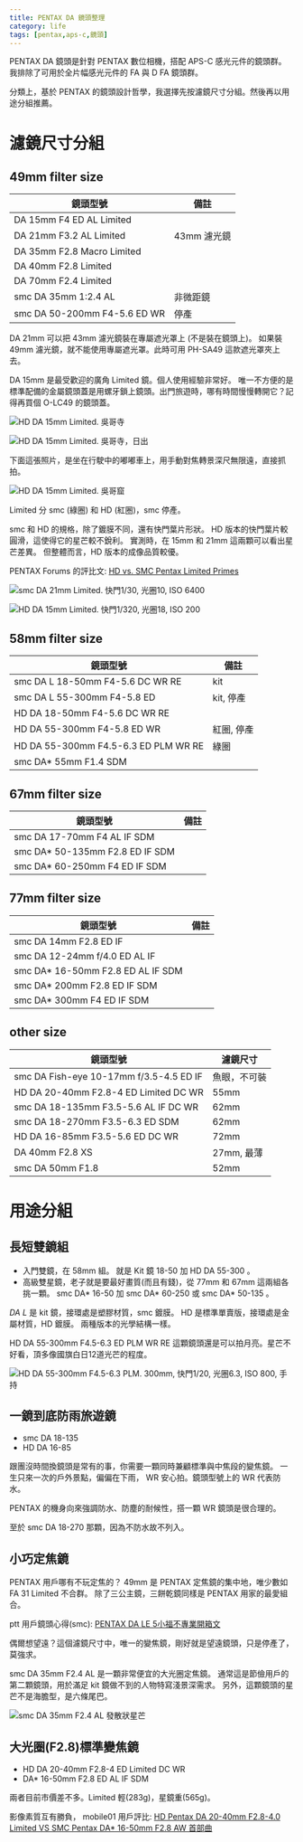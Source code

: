 ```yaml
---
title: PENTAX DA 鏡頭整理
category: life
tags: [pentax,aps-c,鏡頭]
---
```


PENTAX DA 鏡頭是針對 PENTAX 數位相機，搭配 APS-C 感光元件的鏡頭群。
我排除了可用於全片幅感光元件的 FA 與 D FA 鏡頭群。

分類上，基於 PENTAX 的鏡頭設計哲學，我選擇先按濾鏡尺寸分組。然後再以用途分組推薦。

<!--more-->
<style type="text/css">
.main th , 
.main td {
    padding: 0.3em 1em;
}

.main th {
    border-bottom: 2px solid darkcyan;
}

.main td {
    border-bottom: 1px solid darkcyan;
}

.main table {
    border-collapse: collapse;
}
</style>

濾鏡尺寸分組
============

49mm filter size
----------------

鏡頭型號                              | 備註
--------------------------------------|------------
DA 15mm F4 ED AL Limited              |
DA 21mm F3.2 AL Limited               | 43mm 濾光鏡
DA 35mm F2.8 Macro Limited            |
DA 40mm F2.8 Limited                  |
DA 70mm F2.4 Limited                  |
smc DA 35mm 1:2.4 AL                  | 非微距鏡
smc DA 50-200mm F4-5.6 ED WR          | 停產

DA 21mm 可以把 43mm 濾光鏡裝在專屬遮光罩上 (不是裝在鏡頭上)。
如果裝 49mm 濾光鏡，就不能使用專屬遮光罩。此時可用 PH-SA49 這款遮光罩夾上去。

DA 15mm 是最受歡迎的廣角 Limited 鏡。個人使用經驗非常好。
唯一不方便的是標準配備的金屬鏡頭蓋是用螺牙鎖上鏡頭。出門旅遊時，哪有時間慢慢轉開它？記得再買個 O-LC49 的鏡頭蓋。

![HD DA 15mm Limited. 吳哥寺](https://i.imgur.com/JCzRmsK.jpg)

![HD DA 15mm Limited. 吳哥寺，日出](https://i.imgur.com/yj7mBMj.jpg)

下面這張照片，是坐在行駛中的嘟嘟車上，用手動對焦轉景深尺無限遠，直接抓拍。

![HD DA 15mm Limited. 吳哥窟](https://i.imgur.com/d3kX4fb.jpg)

Limited 分 smc (綠圈) 和 HD (紅圈)，smc 停產。

smc 和 HD 的規格，除了鍍膜不同，還有快門葉片形狀。
HD 版本的快門葉片較圓滑，這使得它的星芒較不銳利。
實測時，在 15mm 和 21mm 這兩顆可以看出星芒差異。
但整體而言，HD 版本的成像品質較優。

PENTAX Forums 的評比文: [HD vs. SMC Pentax Limited Primes](https://www.pentaxforums.com/reviews/hd-pentax-limited-primes/aberrations-and-flare.html)

![smc DA 21mm Limited. 快門1/30, 光圈10, ISO 6400](https://i.imgur.com/il0c5fJ.jpg)

![HD DA 15mm Limited. 快門1/320, 光圈18, ISO 200](https://i.imgur.com/NBxownr.jpg)


58mm filter size
----------------

鏡頭型號                              | 備註
--------------------------------------|------------
smc DA L 18-50mm F4-5.6 DC WR RE      | kit
smc DA L 55-300mm F4-5.8 ED           | kit, 停產
HD DA 18-50mm F4-5.6 DC WR RE         |
HD DA 55-300mm F4-5.8 ED WR           | 紅圈, 停產
HD DA 55-300mm F4.5-6.3 ED PLM WR RE  | 綠圈
smc DA* 55mm F1.4 SDM                 |


67mm filter size
----------------

鏡頭型號                              | 備註
--------------------------------------|------------
smc DA 17-70mm F4 AL IF SDM           |
smc DA* 50-135mm F2.8 ED IF SDM       |
smc DA* 60-250mm F4 ED IF SDM         |


77mm filter size
----------------

鏡頭型號                              | 備註
--------------------------------------|------------
smc DA 14mm F2.8 ED IF                |
smc DA 12-24mm f/4.0 ED AL IF         |
smc DA* 16-50mm F2.8 ED AL IF SDM     |
smc DA* 200mm F2.8 ED IF SDM          |
smc DA* 300mm F4 ED IF SDM            |


other size
----------

鏡頭型號                                | 濾鏡尺寸
----------------------------------------|------------
smc DA Fish-eye 10-17mm f/3.5-4.5 ED IF | 魚眼，不可裝
HD DA 20-40mm F2.8-4 ED Limited DC WR   | 55mm
smc DA 18-135mm F3.5-5.6 AL IF DC WR    | 62mm
smc DA 18-270mm F3.5-6.3 ED SDM         | 62mm
HD DA 16-85mm F3.5-5.6 ED DC WR         | 72mm
DA 40mm F2.8 XS                         | 27mm, 最薄
smc DA 50mm F1.8                        | 52mm


用途分組
========

長短雙鏡組
---------

* 入門雙鏡，在 58mm 組。
  就是 Kit 鏡 18-50 加 HD DA 55-300 。
* 高級雙星鏡，老子就是要最好畫質(而且有錢)，從 77mm 和 67mm 這兩組各挑一顆。
  smc DA* 16-50 加 smc DA* 60-250 或 smc DA* 50-135 。

*DA L* 是 kit 鏡，接環處是塑膠材質，smc 鍍膜。
HD 是標準單賣版，接環處是金屬材質，HD 鍍膜。
兩種版本的光學結構一樣。

HD DA 55-300mm F4.5-6.3 ED PLM WR RE 這顆鏡頭還是可以拍月亮。星芒不好看，頂多像國旗白日12道光芒的程度。

![HD DA 55-300mm F4.5-6.3 PLM. 300mm, 快門1/20, 光圈6.3, ISO 800, 手持](https://i.imgur.com/aX3sLG1.jpg)

一鏡到底防雨旅遊鏡
-----------------

* smc DA 18-135
* HD DA 16-85

跟團沒時間換鏡頭是常有的事，你需要一顆同時兼顧標準與中焦段的變焦鏡。
一生只來一次的戶外景點，偏偏在下雨， WR 安心拍。鏡頭型號上的 WR 代表防水。

PENTAX 的機身向來強調防水、防塵的耐候性，搭一顆 WR 鏡頭是很合理的。

至於 smc DA 18-270 那顆，因為不防水故不列入。

小巧定焦鏡
---------

PENTAX 用戶哪有不玩定焦的？ 49mm 是 PENTAX 定焦鏡的集中地，唯少數如 FA 31 Limited 不合群。
除了三公主鏡，三餅乾鏡同樣是 PENTAX 用家的最愛組合。

ptt 用戶鏡頭心得(smc): [PENTAX DA LE 5小福不專業開箱文](https://www.ptt.cc/bbs/DSLR/M.1291897406.A.5C9.html)

偶爾想望遠？這個濾鏡尺寸中，唯一的變焦鏡，剛好就是望遠鏡頭，只是停產了，莫強求。

smc DA 35mm F2.4 AL 是一顆非常便宜的大光圈定焦鏡。
通常這是節儉用戶的第二顆鏡頭，用於滿足 kit 鏡做不到的人物特寫淺景深需求。
另外，這顆鏡頭的星芒不是海膽型，是六條尾巴。

![smc DA 35mm F2.4 AL 發散狀星芒](https://i.imgur.com/FrNy3AF.jpg)

大光圈(F2.8)標準變焦鏡
---------------------

* HD DA 20-40mm F2.8-4 ED Limited DC WR
* DA* 16-50mm F2.8 ED AL IF SDM 

兩者目前市價差不多。Limited 輕(283g)，星鏡重(565g)。

影像素質互有勝負， mobile01 用戶評比: [HD Pentax DA 20-40mm F2.8-4.0 Limited VS SMC Pentax DA* 16-50mm F2.8 AW 首部曲](https://www.mobile01.com/topicdetail.php?f=251&t=4178985)
